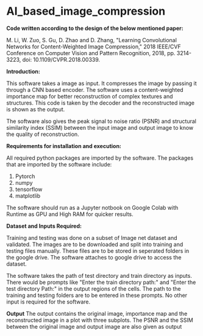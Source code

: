 # AI_based_image_compression
**Code written according to the design of the below mentioned paper:**

M. Li, W. Zuo, S. Gu, D. Zhao and D. Zhang, "Learning Convolutional Networks for Content-Weighted Image Compression," 2018 IEEE/CVF Conference on Computer Vision and Pattern Recognition, 2018, pp. 3214-3223, doi: 10.1109/CVPR.2018.00339.

**Introduction:**

This software takes a image as input. It compresses the image by passing it through a CNN based encoder. The software uses a content-weighted importance map for better reconstruction of complex textures and structures. This code is taken by the decoder and the reconstructed image is shown as the output. 

The software also gives the peak signal to noise ratio (PSNR) and structural similarity index (SSIM) between the input image and output image to know the quality of reconstruction.

**Requirements for installation and execution:**

All required python packages are imported by the software. The packages that are imported by the software include:

1. Pytorch
2. numpy
3. tensorflow
4. matplotlib

The software should run as a Jupyter notbook on Google Colab with Runtime as GPU and High RAM for quicker results.

**Dataset and Inputs Required:**

Training and testing was done on a subset of Image net dataset and validated. The images are to be downloaded and split into training and testing files manually. These files are to be stored in seperated folders in the google drive. The software attaches to google drive to access the dataset.

The software takes the path of test directory and train directory as inputs. There would be prompts like "Enter the train directory path:" and "Enter the test directory Path:" in the output regions of the cells. The path to the training and testing folders are to be entered in these prompts. No other input is required for the software.

**Output**
The output contains the original image, importance map and the reconstructed image in a plot with three subplots. The PSNR and the SSIM between the original image and output image are also given as output

